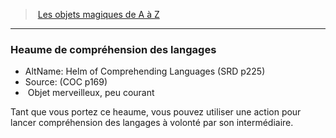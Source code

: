 ﻿---
!MagicItem
Type: Objet merveilleux
Rarity: peu courant
Id: magicitems_az_hd.md#heaume-de-compréhension-des-langages
ParentLink: magicitems_az_hd.md#les-objets-magiques-de-a-à-z
Name: Heaume de compréhension des langages
ParentName: Les objets magiques de A à Z
NameLevel: 3
AltName: Helm of Comprehending Languages (SRD p225)
Source: (COC p169)
Attributes: {}
AttributesDictionary: >+
  {}

---
> [Les objets magiques de A à Z](hd_magicitems_az_les_objets_magiques_de_a_a_z.md)

---

### Heaume de compréhension des langages

- AltName: Helm of Comprehending Languages (SRD p225)
- Source: (COC p169)
-  Objet merveilleux, peu courant

Tant que vous portez ce heaume, vous pouvez utiliser une action pour lancer compréhension des langages à volonté par son intermédiaire.

